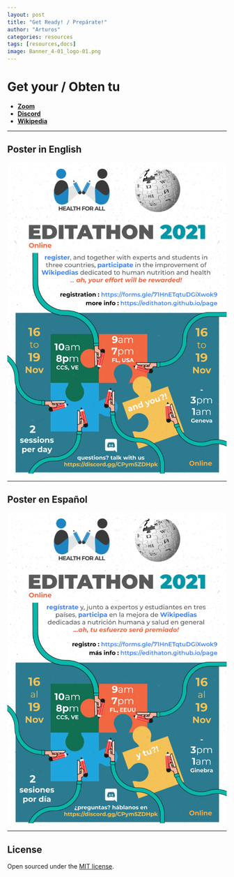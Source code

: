 ```yaml
---
layout: post
title: "Get Ready! / Prepárate!"
author: "Arturos"
categories: resources
tags: [resources,docs]
image: Banner_4-01_logo-01.png
---
```


# Get your / Obten tu

* **[Zoom](../page/zoom)**
* **[Discord](../page/discord)**
* **[Wikipedia](https://en.wikipedia.org/w/index.php?title=Special:CreateAccount&returnto=Wikipedia:New+account)**

---

## Poster in English

[![poster-cc-ve](assets/img/POSTER_EDITATHON_2021-English.png)](.)

---

## Poster en Español

[![poster-cc-ve](assets/img/POSTER_EDITATHON_2021-Espanol.png)](.)


---

## License

Open sourced under the [MIT license](https://github.com/edithaton/page/LICENSE.md).
